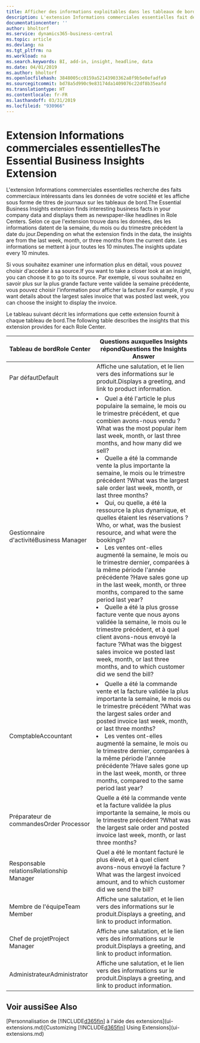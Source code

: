 ```yaml
---
title: Afficher des informations exploitables dans les tableaux de bord | Microsoft Docs
description: L'extension Informations commerciales essentielles fait défiler une série d'informations commerciales sur les tableaux de bord.
documentationcenter: ''
author: bholtorf
ms.service: dynamics365-business-central
ms.topic: article
ms.devlang: na
ms.tgt_pltfrm: na
ms.workload: na
ms.search.keywords: BI, add-in, insight, headline, data
ms.date: 04/01/2019
ms.author: bholtorf
ms.openlocfilehash: 3848005cc0159a52143903362a8f9b5e0efadfa9
ms.sourcegitcommit: bd78a5d990c9e83174da1409076c22df8b35eafd
ms.translationtype: HT
ms.contentlocale: fr-FR
ms.lasthandoff: 03/31/2019
ms.locfileid: "930966"
---
```

# <a name="the-essential-business-insights-extension"></a><span data-ttu-id="18e89-103">Extension Informations commerciales essentielles</span><span class="sxs-lookup"><span data-stu-id="18e89-103">The Essential Business Insights Extension</span></span>
<span data-ttu-id="18e89-104">L'extension Informations commerciales essentielles recherche des faits commerciaux intéressants dans les données de votre société et les affiche sous forme de titres de journaux sur les tableaux de bord.</span><span class="sxs-lookup"><span data-stu-id="18e89-104">The Essential Business Insights extension finds interesting business facts in your company data and displays them as newspaper-like headlines in Role Centers.</span></span> <span data-ttu-id="18e89-105">Selon ce que l'extension trouve dans les données, des les informations datent de la semaine, du mois ou du trimestre précédent la date du jour.</span><span class="sxs-lookup"><span data-stu-id="18e89-105">Depending on what the extension finds in the data, the insights are from the last week, month, or three months from the current date.</span></span> <span data-ttu-id="18e89-106">Les informations se mettent à jour toutes les 10 minutes.</span><span class="sxs-lookup"><span data-stu-id="18e89-106">The insights update every 10 minutes.</span></span>  

<span data-ttu-id="18e89-107">Si vous souhaitez examiner une information plus en détail, vous pouvez choisir d'accéder à sa source.</span><span class="sxs-lookup"><span data-stu-id="18e89-107">If you want to take a closer look at an insight, you can choose it to go to its source.</span></span> <span data-ttu-id="18e89-108">Par exemple, si vous souhaitez en savoir plus sur la plus grande facture vente validée la semaine précédente, vous pouvez choisir l'information pour afficher la facture.</span><span class="sxs-lookup"><span data-stu-id="18e89-108">For example, if you want details about the largest sales invoice that was posted last week, you can choose the insight to display the invoice.</span></span>

<span data-ttu-id="18e89-109">Le tableau suivant décrit les informations que cette extension fournit à chaque tableau de bord.</span><span class="sxs-lookup"><span data-stu-id="18e89-109">The following table describes the insights that this extension provides for each Role Center.</span></span>

|<span data-ttu-id="18e89-110">Tableau de bord</span><span class="sxs-lookup"><span data-stu-id="18e89-110">Role Center</span></span>|<span data-ttu-id="18e89-111">Questions auxquelles Insights répond</span><span class="sxs-lookup"><span data-stu-id="18e89-111">Questions the Insights Answer</span></span>|
|----|-----|
|<span data-ttu-id="18e89-112">Par défaut</span><span class="sxs-lookup"><span data-stu-id="18e89-112">Default</span></span>|<span data-ttu-id="18e89-113">Affiche une salutation, et le lien vers des informations sur le produit.</span><span class="sxs-lookup"><span data-stu-id="18e89-113">Displays a greeting, and link to product information.</span></span>|
|<span data-ttu-id="18e89-114">Gestionnaire d'activité</span><span class="sxs-lookup"><span data-stu-id="18e89-114">Business Manager</span></span>|<li> <span data-ttu-id="18e89-115">Quel a été l'article le plus populaire la semaine, le mois ou le trimestre précédent, et que combien avons-nous vendu ?</span><span class="sxs-lookup"><span data-stu-id="18e89-115">What was the most popular item last week, month, or last three months, and how many did we sell?</span></span><br><li> <span data-ttu-id="18e89-116">Quelle a été la commande vente la plus importante la semaine, le mois ou le trimestre précédent ?</span><span class="sxs-lookup"><span data-stu-id="18e89-116">What was the largest sale order last week, month, or last three months?</span></span><br><li> <span data-ttu-id="18e89-117">Qui, ou quelle, a été la ressource la plus dynamique, et quelles étaient les réservations ?</span><span class="sxs-lookup"><span data-stu-id="18e89-117">Who, or what, was the busiest resource, and what were the bookings?</span></span><br><li> <span data-ttu-id="18e89-118">Les ventes ont-elles augmenté la semaine, le mois ou le trimestre dernier, comparées à la même période l'année précédente ?</span><span class="sxs-lookup"><span data-stu-id="18e89-118">Have sales gone up in the last week, month, or three months, compared to the same period last year?</span></span><br><li> <span data-ttu-id="18e89-119">Quelle a été la plus grosse facture vente que nous ayons validée la semaine, le mois ou le trimestre précédent, et à quel client avons-nous envoyé la facture ?</span><span class="sxs-lookup"><span data-stu-id="18e89-119">What was the biggest sales invoice we posted last week, month, or last three months, and to which customer did we send the bill?</span></span></li> |
|<span data-ttu-id="18e89-120">Comptable</span><span class="sxs-lookup"><span data-stu-id="18e89-120">Accountant</span></span>|<li> <span data-ttu-id="18e89-121">Quelle a été la commande vente et la facture validée la plus importante la semaine, le mois ou le trimestre précédent ?</span><span class="sxs-lookup"><span data-stu-id="18e89-121">What was the largest sales order and posted invoice last week, month, or last three months?</span></span><br><li> <span data-ttu-id="18e89-122">Les ventes ont-elles augmenté la semaine, le mois ou le trimestre dernier, comparées à la même période l'année précédente ?</span><span class="sxs-lookup"><span data-stu-id="18e89-122">Have sales gone up in the last week, month, or three months, compared to the same period last year?</span></span> |
|<span data-ttu-id="18e89-123">Préparateur de commandes</span><span class="sxs-lookup"><span data-stu-id="18e89-123">Order Processor</span></span>| <span data-ttu-id="18e89-124">Quelle a été la commande vente et la facture validée la plus importante la semaine, le mois ou le trimestre précédent ?</span><span class="sxs-lookup"><span data-stu-id="18e89-124">What was the largest sale order and posted invoice last week, month, or last three months?</span></span>|
|<span data-ttu-id="18e89-125">Responsable relations</span><span class="sxs-lookup"><span data-stu-id="18e89-125">Relationship Manager</span></span>| <span data-ttu-id="18e89-126">Quel a été le montant facturé le plus élevé, et à quel client avons-nous envoyé la facture ?</span><span class="sxs-lookup"><span data-stu-id="18e89-126">What was the largest invoiced amount, and to which customer did we send the bill?</span></span>|
|<span data-ttu-id="18e89-127">Membre de l'équipe</span><span class="sxs-lookup"><span data-stu-id="18e89-127">Team Member</span></span>| <span data-ttu-id="18e89-128">Affiche une salutation, et le lien vers des informations sur le produit.</span><span class="sxs-lookup"><span data-stu-id="18e89-128">Displays a greeting, and link to product information.</span></span>|
|<span data-ttu-id="18e89-129">Chef de projet</span><span class="sxs-lookup"><span data-stu-id="18e89-129">Project Manager</span></span>| <span data-ttu-id="18e89-130">Affiche une salutation, et le lien vers des informations sur le produit.</span><span class="sxs-lookup"><span data-stu-id="18e89-130">Displays a greeting, and link to product information.</span></span>|
|<span data-ttu-id="18e89-131">Administrateur</span><span class="sxs-lookup"><span data-stu-id="18e89-131">Administrator</span></span>| <span data-ttu-id="18e89-132">Affiche une salutation, et le lien vers des informations sur le produit.</span><span class="sxs-lookup"><span data-stu-id="18e89-132">Displays a greeting, and link to product information.</span></span>|

## <a name="see-also"></a><span data-ttu-id="18e89-133">Voir aussi</span><span class="sxs-lookup"><span data-stu-id="18e89-133">See Also</span></span>
<span data-ttu-id="18e89-134">[Personnalisation de [!INCLUDE[d365fin](includes/d365fin_md.md)] à l'aide des extensions](ui-extensions.md)</span><span class="sxs-lookup"><span data-stu-id="18e89-134">[Customizing [!INCLUDE[d365fin](includes/d365fin_md.md)] Using Extensions](ui-extensions.md)</span></span>
